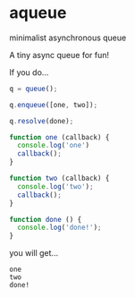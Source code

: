 # aqueue
minimalist asynchronous queue 

A tiny async queue for fun!

If you do...
```javascript
q = queue();

q.enqueue([one, two]);

q.resolve(done);

function one (callback) {
  console.log('one')
  callback();
}

function two (callback) {
  console.log('two');
  callback();
}

function done () {
  console.log('done!');
}
```
you will get...
```shell
one
two
done!
```

